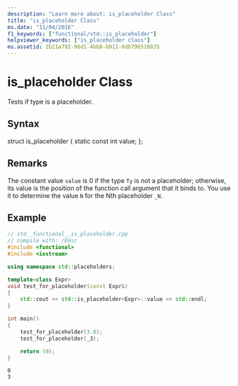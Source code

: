 ```yaml
---
description: "Learn more about: is_placeholder Class"
title: "is_placeholder Class"
ms.date: "11/04/2016"
f1_keywords: ["functional/std::is_placeholder"]
helpviewer_keywords: ["is_placeholder class"]
ms.assetid: 2b21a792-96d1-4bb8-b911-0db796510835
---
```

# is_placeholder Class

Tests if type is a placeholder.

## Syntax

struct is_placeholder {
   static const int value;
};

## Remarks

The constant value `value` is 0 if the type `Ty` is not a placeholder; otherwise, its value is the position of the function call argument that it binds to. You use it to determine the value `N` for the Nth placeholder `_N`.

## Example

```cpp
// std__functional__is_placeholder.cpp
// compile with: /EHsc
#include <functional>
#include <iostream>

using namespace std::placeholders;

template<class Expr>
void test_for_placeholder(const Expr&)
{
    std::cout << std::is_placeholder<Expr>::value << std::endl;
}

int main()
{
    test_for_placeholder(3.0);
    test_for_placeholder(_3);

    return (0);
}
```

```Output
0
3
```
